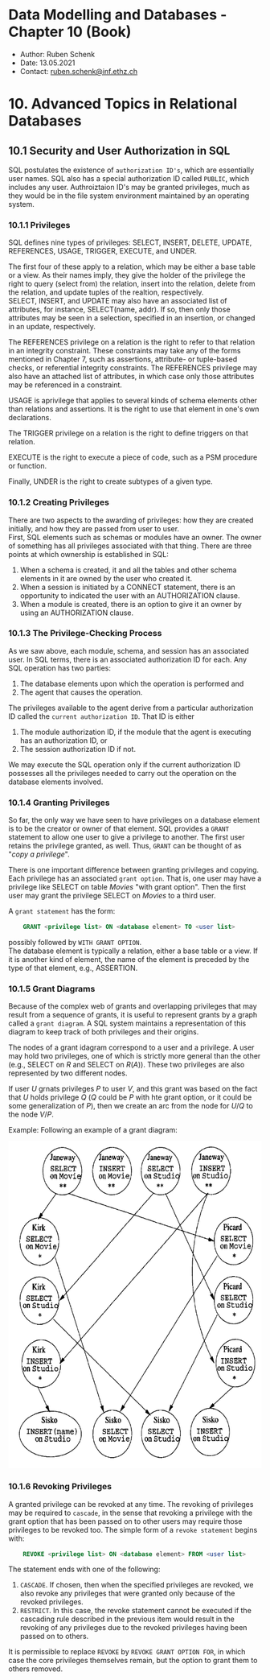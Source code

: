 # Data Modelling and Databases - Chapter 10 (Book)
- Author: Ruben Schenk
- Date: 13.05.2021
- Contact: ruben.schenk@inf.ethz.ch

# 10. Advanced Topics in Relational Databases
## 10.1 Security and User Authorization in SQL
SQL postulates the existence of `authorization ID's`, which are essentially user names. SQL also has a special authorization ID called `PUBLIC`, which includes any user. Authroiztaion ID's may be granted privileges, much as they would be in the file system environment maintained by an operating system.

### 10.1.1 Privileges
SQL defines nine types of privileges: SELECT, INSERT, DELETE, UPDATE, REFERENCES, USAGE, TRIGGER, EXECUTE, and UNDER.

The first four of these apply to a relation, which may be either a base table or a view. As their names imply, they give the holder of the privilege the right to query (select from) the relation, insert into the relation, delete from the relation, and update tuples of the realtion, respectively.  
SELECT, INSERT, and UPDATE may also have an associated list of attributes, for instance, SELECT(name, addr). If so, then only those attributes may be seen in a selection, specified in an insertion, or changed in an update, respectively.

The REFERENCES privilege on a relation is the right to refer to that relation in an integrity constraint. These constraints may take any of the forms mentioned in Chapter 7, such as assertions, attribute- or tuple-based checks, or referential integrity constraints. The REFERENCES privilege may also have an attached list of attributes, in which case only those attributes may be referenced in a constraint.

USAGE is aprivilege that applies to several kinds of schema elements other than relations and assertions. It is the right to use that element in one's own declarations.

The TRIGGER privilege on a relation is the right to define triggers on that relation.

EXECUTE is the right to execute a piece of code, such as a PSM procedure or function.

Finally, UNDER is the right to create subtypes of a given type.

### 10.1.2 Creating Privileges
There are two aspects to the awarding of privileges: how they are created initially, and how they are passed from user to user.  
First, SQL elements such as schemas or modules have an owner. The owner of something has all privileges associated with that thing. There are three points at which ownership is established in SQL:
1. When a schema is created, it and all the tables and other schema elements in it are owned by the user who created it.
2. When a session is initiated by a CONNECT statement, there is an opportunity to indicated the user with an AUTHORIZATION clause.
3. When a module is created, there is an option to give it an owner by using an AUTHORIZATION clause.

### 10.1.3 The Privilege-Checking Process
As we saw above, each module, schema, and session has an associated user. In SQL terms, there is an associated authorization ID for each. Any SQL operation has two parties:
1. The database elements upon which the operation is performed and
2. The agent that causes the operation.

The privileges available to the agent derive from a particular authorization ID called the `current authorization ID`. That ID is either
1. The module authorization ID, if the module that the agent is executing has an authorization ID, or
2. The session authorization ID if not.

We may execute the SQL operation only if the current authorization ID possesses all the privileges needed to carry out the operation on the database elements involved.

### 10.1.4 Granting Privileges
So far, the only way we have seen to have privileges on a database element is to be the creator or owner of that element. SQL provides a `GRANT` statement to allow one user to give a privilege to another. The first user retains the privilege granted, as well. Thus, `GRANT` can be thought of as "*copy a privilege*".

There is one important difference between granting privileges and copying. Each privilege has an associated `grant option`. That is, one user may have a privilege like SELECT on table *Movies* "with grant option". Then the first user may grant the privilege SELECT on *Movies* to a third user.

A `grant statement` has the form:

```sql
    GRANT <privilege list> ON <database element> TO <user list>
```

possibly followed by `WITH GRANT OPTION`.  
The database element is typically a relation, either a base table or a view. If it is another kind of element, the name of the element is preceded by the type of that element, e.g., ASSERTION.

### 10.1.5 Grant Diagrams
Because of the complex web of grants and overlapping privileges that may result from a sequence of grants, it is useful to represent grants by a graph called a `grant diagram`. A SQL system maintains a representation of this diagram to keep track of both privileges and their origins.

The nodes of a grant idagram correspond to a user and a privilege. A user may hold two privileges, one of which is strictly more general than the other (e.g., SELECT on $R$ and SELECT on $R(A)$). These two privileges are also represented by two different nodes.

If user $U$ grnats privileges $P$ to user $V$, and this grant was based on the fact that $U$ holds privilege $Q$ ($Q$ could be $P$ with hte grant option, or it could be some generalization of $P$), then we create an arc from the node for $U/Q$ to the node $V/P$.

Example: Following an example of a grant diagram:

<img src="./Figures/DMDB_BN_Fig10-1.PNG" height="650px"/><br>

### 10.1.6 Revoking Privileges
A granted privilege can be revoked at any time. The revoking of privileges may be required to `cascade`, in the sense that revoking a privilege with the grant option that has been passed on to other users may require those privileges to be revoked too. The simple form of a `revoke statement` begins with:

```sql
    REVOKE <privilege list> ON <database element> FROM <user list>
```

The statement ends with one of the following:
1. `CASCADE`. If chosen, then when the specified privileges are revoked, we also revoke any privileges that were granted only because of the revoked privileges.
2. `RESTRICT`. In this case, the revoke statement cannot be executed if the cascading rule described in the previous item would result in the revoking of any privileges due to the revoked privileges having been passed on to others.

It is permissible to replace `REVOKE` by `REVOKE GRANT OPTION FOR`, in which case the core privileges themselves remain, but the option to grant them to others removed.


